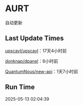 # AURT

自动更新


## Last Update Times

[upscayl/upscayl](https://github.com/upscayl/upscayl)：17天4小时前

[donknap/dpanel](https://github.com/donknap/dpanel)：6小时前

[QuantumNous/new-api](https://github.com/QuantumNous/new-api)：1天7小时前


## Run Time
2025-05-13 02:04:39
